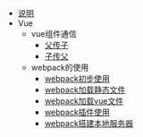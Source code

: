 * [说明](README.md)
* Vue
  * vue组件通信
    * [父传子](/vue组件通信/父传子.md)
    * [子传父](/vue组件通信/子传父.md)
  * webpack的使用
    * [webpack初步使用](/webpack的使用/webpack初步使用.md) 
    * [webpack加载静态文件](/webpack的使用/webpack加载静态文件.md)
    * [webpack加载vue文件](/webpack的使用/webpack加载vue文件.md)
    * [webpack插件使用](/webpack的使用/webpack插件使用.md)
    * [webpack搭建本地服务器](/webpack的使用/webpack搭建本地服务器.md)



